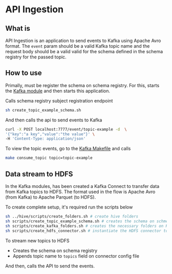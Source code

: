 # API Ingestion

## What is

API Ingestion is an application to send events to Kafka using Apache Avro format. The `event` param should be a valid Kafka topic name and the request body should be a valid valid for the schema defined in the schema registry for the passed topic.

## How to use

Primally, must be register the schema on schema registry. For this, starts the [Kafka module](../kafka) and then starts this application.

Calls schema registry subject registration endpoint

```bash
sh create_topic_example_schema.sh
```

And then calls the api to send events to Kafka

```bash
curl -X POST localhost:7777/event/topic-example -d  \
'{"key":"a key","value":"the value"}' \
-H 'Content-Type: application/json'
```

To view the topic events, go to the [Kafka Makefile](../kafka/Makefile) and calls

```bash
make consume_topic topic=topic-example
```

## Data stream to HDFS

In the Kafka modules, has been created a Kafka Connect to transfer data from Kafka topics to HDFS. The format used in the flow is Apache Avro (from Kafka) to Apache Parquet (to HDFS).

To create complete setup, it's required run the scripts below

```bash
sh ../hive/scripts/create_folders.sh # create hive folders
sh scripts/create_topic_example_schema.sh # creates the schema on schmea registry
sh scripts/create_kafka_folders.sh # creates the necessary folders on HDFS
sh scripts/create_hdfs_connector.sh # instantiate the HDFS connector to stream kafka data to HDFS
```

To stream new topics to HDFS

- Creates the schema on schema registry
- Appends topic name to `topics` field on connector config file

And then, calls the API to send the events.
